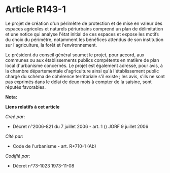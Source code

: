 # Article R143-1

Le projet de création d'un périmètre de protection et de mise en valeur des espaces agricoles et naturels périurbains
comprend un plan de délimitation et une notice qui analyse l'état initial de ces espaces et expose les motifs du choix du
périmètre, notamment les bénéfices attendus de son institution sur l'agriculture, la forêt et l'environnement.

Le président du conseil général soumet le projet, pour accord, aux communes ou aux établissements publics compétents en
matière de plan local d'urbanisme concernés. Le projet est également adressé, pour avis, à la chambre départementale
d'agriculture ainsi qu'à l'établissement public chargé du schéma de cohérence territoriale s'il existe ; les avis, s'ils ne
sont pas exprimés dans le délai de deux mois à compter de la saisine, sont réputés favorables.

**Nota:**



**Liens relatifs à cet article**

_Créé par_:

  - Décret n°2006-821 du 7 juillet 2006 - art. 1 () JORF 9 juillet 2006

_Cité par_:

  - Code de l'urbanisme - art. R*710-1 (Ab)

_Codifié par_:

  - Décret n°73-1023 1973-11-08
